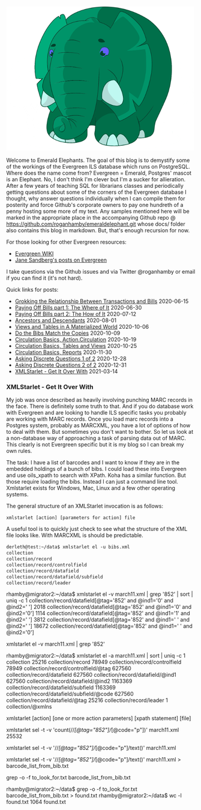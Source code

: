 ![Azzuri](https://raw.githubusercontent.com/roganhamby/emeraldelephant/master/Azzuri_medium.png)

Welcome to Emerald Elephants.  The goal of this blog is to demystify some of the workings of the Evergreen ILS database which runs on PostgreSQL.  Where does the name come from?  Evergreen = Emerald, Postgres' mascot is an Elephant.  No, I don't think I'm clever but I'm a sucker for allieration.  After a few years of teaching SQL for librarians classes and periodically getting questions about some of the corners of the Evergreen database I thought, why answer questions individually when I can compile them for posterity and force Github's corporate owners to pay one hundreth  of a penny hosting some more of my text.  Any samples mentioned here will be marked in the appropriate place in the accompanying Github repo @ https://github.com/roganhamby/emeraldelephant.git whose docs/ folder also contains this blog in markdown.  But, that's enough recursion for now.

For those looking for other Evergreen resources:

* [Evergreen WIKI](https://wiki.evergreen-ils.org/doku.php)
* [Jane Sandberg's posts on Evergreen](https://sandbergja.github.io/tags.html#Evergreen-ref)

I take questions via the Github issues and via Twitter @roganhamby or email if you can find it (it's not hard).

Quick links for posts:  
* [Grokking the Relationship Between Transactions and Bills](transactions_and_bills.md) 2020-06-15   
* [Paying Off Bills part 1: The Where of It](payingbills.md#payingbills1) 2020-06-30  
* [Paying Off Bills part 2: The How of It](payingbills.md#payingbills2) 2020-07-12
* [Ancestors and Descendants](ancestors.md) 2020-08-01
* [Views and Tables in A Materialized World](materialized.md) 2020-10-06
* [Do the Bibs Match the Copies](dotheymatch.md) 2020-10-09
* [Circulation Basics, Action.Circulation](circbasics.md#circbasics1) 2020-10-19
* [Circulation Basics, Tables and Views](circbasics.md#circbasics2) 2020-10-25
* [Circulation Basics, Reports](circbasics.md#circbasics3) 2020-11-30
* [Asking Discrete Questions 1 of 2](discrete.md#discrete1) 2020-12-28
* [Asking Discrete Questions 2 of 2](discrete.md#discrete2) 2020-12-31
* [XMLStarlet - Get It Over With](#xmlstarlet) 2021-03-14

### <a name="xmlstarlet"></a> XMLStarlet - Get It Over With

My job was once described as heavily involving punching MARC records in the face.  There is definitely some truth to that.  And if you do database work with Evergreen and are looking to handle ILS specific tasks you probably are working with MARC records.  Once you load marc records into a Postgres system, probably as MARCXML, you have a lot of options of how to deal with them.  But sometimes you don't want to bother.  So let us look at a non-database way of approaching a task of parsing data out of MARC.  This clearly is not Evergreen specific but it is my blog so I can break my own rules.  

The task: I have a list of barcodes and I want to know if they are in the embedded holdings of a bunch of bibs.  I could load these into Evergreen and use oils_xpath to search with XPath.  Koha has a similar function.  But those require loading the bibs.  Instead I can just a command line tool.  Xmlstarlet exists for Windows, Mac, Linux and a few other operating systems.  

The general structure of an XMLStarlet invocation is as follows:

```
xmlstarlet [action] [parameters for action] file
```

A useful tool is to quickly just check to see what the structure of the XML file looks like.  With MARCXML is should be predictable.  

```
derleth@test:~/data$ xmlstarlet el -u bibs.xml
collection
collection/record
collection/record/controlfield
collection/record/datafield
collection/record/datafield/subfield
collection/record/leader
```


rhamby@migrator2:~/data$ xmlstarlet el -v march11.xml | grep '852' | sort | uniq -c
      1 collection/record/datafield[@tag='852' and @ind1='0' and @ind2=' ']
   2018 collection/record/datafield[@tag='852' and @ind1='0' and @ind2='0']
   1114 collection/record/datafield[@tag='852' and @ind1='1' and @ind2=' ']
   3812 collection/record/datafield[@tag='852' and @ind1=' ' and @ind2=' ']
  18672 collection/record/datafield[@tag='852' and @ind1=' ' and @ind2='0']



xmlstarlet el -v march11.xml | grep '852'

rhamby@migrator2:~/data$ xmlstarlet el -a march11.xml | sort | uniq -c
      1 collection
  25216 collection/record
  78949 collection/record/controlfield
  78949 collection/record/controlfield/@tag
 627560 collection/record/datafield
 627560 collection/record/datafield/@ind1
 627560 collection/record/datafield/@ind2
1163369 collection/record/datafield/subfield
1163369 collection/record/datafield/subfield/@code
 627560 collection/record/datafield/@tag
  25216 collection/record/leader
      1 collection/@xmlns

xmlstarlet [action] [one or more action parameters] [xpath statement] [file]

xmlstarlet sel -t -v 'count(//*[@tag="852"]/*[@code="p"])' march11.xml
25532

xmlstarlet sel -t -v '//*[@tag="852"]/*[@code="p"]/text()' march11.xml

xmlstarlet sel -t -v '//*[@tag="852"]/*[@code="p"]/text()' march11.xml > barcode_list_from_bib.txt

grep -o -f to_look_for.txt barcode_list_from_bib.txt

rhamby@migrator2:~/data$ grep -o -f to_look_for.txt barcode_list_from_bib.txt > found.txt
rhamby@migrator2:~/data$ wc -l found.txt
1064 found.txt
